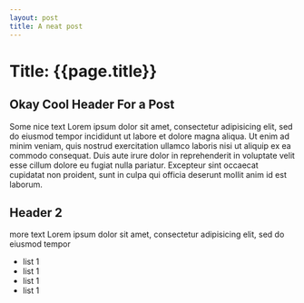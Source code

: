 ```yaml
---
layout: post
title: A neat post
---
```


# Title: {{page.title}}

## Okay Cool Header For a Post
Some nice text Lorem ipsum dolor sit amet, consectetur adipisicing elit, sed do eiusmod tempor incididunt ut labore et dolore magna aliqua. Ut enim ad minim veniam, quis nostrud exercitation ullamco laboris nisi ut aliquip ex ea commodo consequat. Duis aute irure dolor in reprehenderit in voluptate velit esse cillum dolore eu fugiat nulla pariatur. Excepteur sint occaecat cupidatat non proident, sunt in culpa qui officia deserunt mollit anim id est laborum.

## Header 2
more text Lorem ipsum dolor sit amet, consectetur adipisicing elit, sed do eiusmod tempor
* list 1
* list 1
* list 1
* list 1
